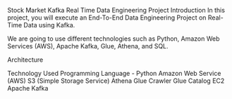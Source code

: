 Stock Market Kafka Real Time Data Engineering Project
Introduction
In this project, you will execute an End-To-End Data Engineering Project on Real-Time  Data using Kafka.

We are going to use different technologies such as Python, Amazon Web Services (AWS), Apache Kafka, Glue, Athena, and SQL.

Architecture


Technology Used
Programming Language - Python
Amazon Web Service (AWS)
S3 (Simple Storage Service)
Athena
Glue Crawler
Glue Catalog
EC2
Apache Kafka
